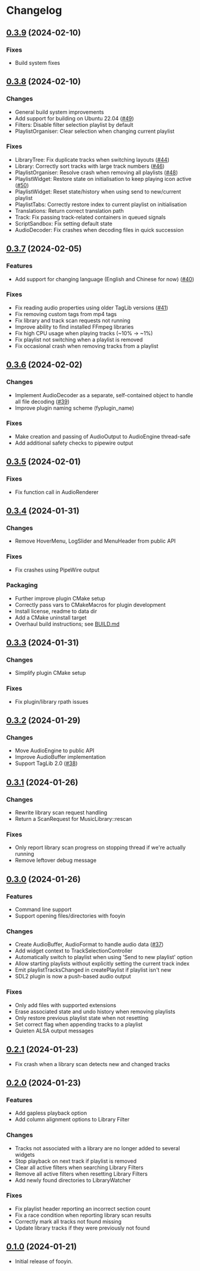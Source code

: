 # Changelog

## [0.3.9](https://github.com/ludouzi/fooyin/releases/tag/v0.3.9) (2024-02-10)

### Fixes

* Build system fixes

## [0.3.8](https://github.com/ludouzi/fooyin/releases/tag/v0.3.8) (2024-02-10)

### Changes

* General build system improvements
* Add support for building on Ubuntu 22.04 ([#49](https://github.com/ludouzi/fooyin/pull/49))
* Filters: Disable filter selection playlist by default
* PlaylistOrganiser: Clear selection when changing current playlist

### Fixes

* LibraryTree: Fix duplicate tracks when switching layouts ([#44](https://github.com/ludouzi/fooyin/issues/44))
* Library: Correctly sort tracks with large track numbers ([#46](https://github.com/ludouzi/fooyin/issues/46))
* PlaylistOrganiser: Resolve crash when removing all playlists ([#48](https://github.com/ludouzi/fooyin/issues/48))
* PlaylistWidget: Restore state on initialisation to keep playing icon active ([#50](https://github.com/ludouzi/fooyin/issues/50))
* PlaylistWidget: Reset state/history when using send to new/current playlist
* PlaylistTabs: Correctly restore index to current playlist on initialisation
* Translations: Return correct translation path
* Track: Fix passing track-related containers in queued signals
* ScriptSandbox: Fix setting default state
* AudioDecoder: Fix crashes when decoding files in quick succession


## [0.3.7](https://github.com/ludouzi/fooyin/releases/tag/v0.3.7) (2024-02-05)

### Features

* Add support for changing language (English and Chinese for now) ([#40](https://github.com/ludouzi/fooyin/pull/40))

### Fixes

* Fix reading audio properties using older TagLib versions ([#41](https://github.com/ludouzi/fooyin/issues/41))
* Fix removing custom tags from mp4 tags
* Fix library and track scan requests not running
* Improve ability to find installed FFmpeg libraries
* Fix high CPU usage when playing tracks (~10% -> ~1%)
* Fix playlist not switching when a playlist is removed
* Fix occasional crash when removing tracks from a playlist

## [0.3.6](https://github.com/ludouzi/fooyin/releases/tag/v0.3.6) (2024-02-02)

### Changes

* Implement AudioDecoder as a separate, self-contained object to handle all file decoding ([#39](https://github.com/ludouzi/fooyin/pull/39))
* Improve plugin naming scheme (fyplugin_name)

### Fixes

* Make creation and passing of AudioOutput to AudioEngine thread-safe
* Add additional safety checks to pipewire output


## [0.3.5](https://github.com/ludouzi/fooyin/releases/tag/v0.3.5) (2024-02-01)

### Fixes

* Fix function call in AudioRenderer


## [0.3.4](https://github.com/ludouzi/fooyin/releases/tag/v0.3.4) (2024-01-31)

### Changes

* Remove HoverMenu, LogSlider and MenuHeader from public API

### Fixes

* Fix crashes using PipeWire output

### Packaging

* Further improve plugin CMake setup
* Correctly pass vars to CMakeMacros for plugin development
* Install license, readme to data dir
* Add a CMake uninstall target
* Overhaul build instructions; see [BUILD.md](https://github.com/ludouzi/fooyin/blob/master/BUILD.md)

## [0.3.3](https://github.com/ludouzi/fooyin/releases/tag/v0.3.3) (2024-01-31)

### Changes

* Simplify plugin CMake setup

### Fixes

* Fix plugin/library rpath issues


## [0.3.2](https://github.com/ludouzi/fooyin/releases/tag/v0.3.2) (2024-01-29)

### Changes

* Move AudioEngine to public API
* Improve AudioBuffer implementation
* Support TagLib 2.0 ([#38](https://github.com/ludouzi/fooyin/issues/38))


## [0.3.1](https://github.com/ludouzi/fooyin/releases/tag/v0.3.1) (2024-01-26)

### Changes

* Rewrite library scan request handling
* Return a ScanRequest for MusicLibrary::rescan

### Fixes

* Only report library scan progress on stopping thread if we're actually running
* Remove leftover debug message


## [0.3.0](https://github.com/ludouzi/fooyin/releases/tag/v0.3.0) (2024-01-26)

### Features
* Command line support
* Support opening files/directories with fooyin

### Changes

* Create AudioBuffer, AudioFormat to handle audio data ([#37](https://github.com/ludouzi/fooyin/pull/37))
* Add widget context to TrackSelectionController
* Automatically switch to playlist when using 'Send to new playlist' option
* Allow starting playlists without explicitly setting the current track index
* Emit playlistTracksChanged in createPlaylist if playlist isn't new
* SDL2 plugin is now a push-based audio output

### Fixes

* Only add files with supported extensions
* Erase associated state and undo history when removing playlists
* Only restore previous playlist state when not resetting
* Set correct flag when appending tracks to a playlist
* Quieten ALSA output messages


## [0.2.1](https://github.com/ludouzi/fooyin/releases/tag/v0.2.0) (2024-01-23)

* Fix crash when a library scan detects new and changed tracks


## [0.2.0](https://github.com/ludouzi/fooyin/releases/tag/v0.2.0) (2024-01-23)

### Features
* Add gapless playback option
* Add column alignment options to Library Filter

### Changes

* Tracks not associated with a library are no longer added to several widgets
* Stop playback on next track if playlist is removed
* Clear all active filters when searching Library Filters
* Remove all active filters when resetting Library Filters
* Add newly found directories to LibraryWatcher

### Fixes

* Fix playlist header reporting an incorrect section count
* Fix a race condition when reporting library scan results
* Correctly mark all tracks not found missing
* Update library tracks if they were previously not found


## [0.1.0](https://github.com/ludouzi/fooyin/releases/tag/v0.1.0) (2024-01-21)

* Initial release of fooyin.
